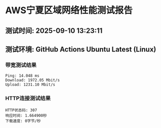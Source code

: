 # AWS宁夏区域网络性能测试报告
## 测试时间: 2025-09-10 13:23:11
## 测试环境: GitHub Actions Ubuntu Latest (Linux)

### 带宽测试结果
```
Ping: 14.048 ms
Download: 1972.05 Mbit/s
Upload: 1231.10 Mbit/s
```

### HTTP连接测试结果
```
HTTP状态码: 307
响应时间: 1.664900秒
下载速度: 0字节/秒
```

